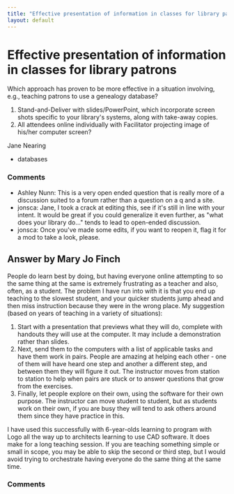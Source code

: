 ```yaml
---
title: "Effective presentation of information in classes for library patrons"
layout: default
---
```

Effective presentation of information in classes for library patrons
=====================
Which approach has proven to be more effective in a situation involving,
e.g., teaching patrons to use a genealogy database?

1.  Stand-and-Deliver with slides/PowerPoint, which incorporate screen
    shots specific to your library's systems, along with take-away
    copies.
2.  All attendees online individually with Facilitator projecting image
    of his/her computer screen?


Jane Nearing

<ul class="tags"><li class="tag">databases</li></ul>

### Comments ###
* Ashley Nunn: This is a very open ended question that is really more of a discussion
suited to a forum rather than a question on a q and a site.
* jonsca: Jane, I took a crack at editing this, see if it's still in line with
your intent. It would be great if you could generalize it even further,
as "what does your library do..." tends to lead to open-ended
discussion.
* jonsca: Once you've made some edits, if you want to reopen it, flag it for a mod
to take a look, please.


Answer by Mary Jo Finch
----------------
People do learn best by doing, but having everyone online attempting to
so the same thing at the same is extremely frustrating as a teacher and
also, often, as a student. The problem I have run into with it is that
you end up teaching to the slowest student, and your quicker students
jump ahead and then miss instruction because they were in the wrong
place. My suggestion (based on years of teaching in a variety of
situations):

1.  Start with a presentation that previews what they will do, complete
    with handouts they will use at the computer. It may include a
    demonstration rather than slides.
2.  Next, send them to the computers with a list of applicable tasks and
    have them work in pairs. People are amazing at helping each other -
    one of them will have heard one step and another a different step,
    and between them they will figure it out. The instructor moves from
    station to station to help when pairs are stuck or to answer
    questions that grow from the exercises.
3.  Finally, let people explore on their own, using the software for
    their own purpose. The instructor can move student to student, but
    as students work on their own, if you are busy they will tend to ask
    others around them since they have practice in this.

I have used this successfully with 6-year-olds learning to program with
Logo all the way up to architects learning to use CAD software. It does
make for a long teaching session. If you are teaching something simple
or small in scope, you may be able to skip the second or third step, but
I would avoid trying to orchestrate having everyone do the same thing at
the same time.

### Comments ###

